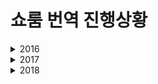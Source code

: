 # 쇼룸 번역 진행상황

<details><summary>2016</summary>

## 2016
- 2016-06-12
- 2016-06-15
- 2016-06-16
- 2016-06-20 ![][sub]
- 2016-08-22
- 2016-08-23
- 2016-08-24
- 2016-08-25
- 2016-08-26
- 2016-10-16
- 2016-10-19
- 2016-10-23
- 2016-10-26
- 2016-10-31
- 2016-11-02
- 2016-11-16
- 2016-11-30
- 2016-12-13
- 2016-12-15
- 2016-12-22
- 2016-12-29
 
</details>
<details><summary>2017</summary>

## 2017
- 2017-01-05 ![][tran]
- 2017-01-08 ![][tran] ![][sub]
- 2017-01-09
- 2017-01-12 ![][wip]
- 2017-01-14
- 2017-02-03 ![][sub]
- 2017-02-09
- 2017-02-12
- 2017-02-14 ![][sub]
- 2017-03-13
- 2017-03-14
- 2017-03-15
- 2017-03-16
- 2017-03-17
- 2017-03-18
- 2017-03-19
- 2017-03-19
- 2017-03-21
- 2017-03-22
- 2017-03-26
- 2017-03-31
- 2017-04-04
- 2017-04-05
- 2017-04-06
- 2017-04-07
- 2017-04-08
- 2017-04-09
- 2017-04-10 https://youtu.be/ZpxFLNgj-eg
- 2017-04-11
- 2017-04-13
- 2017-04-14
- 2017-04-19
- 2017-04-20
- 2017-04-22
- 2017-05-02
- 2017-05-04
- 2017-05-11
- 2017-05-13
- 2017-05-21
- 2017-05-21
- 2017-05-25
- 2017-06-02
- 2017-06-04
- 2017-06-06
- 2017-06-09
- 2017-06-10
- 2017-06-13
- 2017-06-17
- 2017-06-19
- 2017-06-23
- 2017-06-24
- 2017-06-25
- 2017-07-03
- 2017-07-06
- 2017-07-07
- 2017-07-08
- 2017-07-09
- 2017-07-10
- 2017-07-11
- 2017-07-12
- 2017-07-13
- 2017-07-15
- 2017-07-16
- 2017-07-17
- 2017-07-19
- 2017-07-20
- 2017-07-22
- 2017-07-23
- 2017-07-24
- 2017-07-25
- 2017-07-26
- 2017-07-27
- 2017-07-29
- 2017-08-01
- 2017-08-03
- 2017-08-04
- 2017-08-05
- 2017-08-08
- 2017-08-10
- 2017-08-12
- 2017-08-13
- 2017-08-15
- 2017-08-16
- 2017-08-17
- 2017-08-18
- 2017-08-20
- 2017-08-22
- 2017-08-26
- 2017-08-29
- 2017-08-31
- 2017-09-06
- 2017-09-10
- 2017-09-18
- 2017-09-23
- 2017-09-30
- 2017-09-30
- 2017-10-07
- 2017-10-10
- 2017-10-14
- 2017-10-19
- 2017-10-22
- 2017-10-27
- 2017-10-31
- 2017-11-03
- 2017-11-05 ![][sub]
- 2017-11-11
- 2017-11-12
- 2017-11-13
- 2017-11-15
- 2017-11-20
- 2017-12-06
- 2017-12-09
- 2017-12-10
- 2017-12-11
- 2017-12-14
- 2017-12-14
- 2017-12-17
- 2017-12-22
- 2017-12-23
- 2017-12-24
- 2017-12-25
- 2017-12-28
- 2017-12-31
  
</details>
<details><summary>2018</summary>

## 2018
- 2018-01-01 ![][sub]
- 2018-01-05
- 2018-01-10
- 2018-01-11
- 2018-01-14
- 2018-01-15
- 2018-01-16
- 2018-01-18
- 2018-01-21
- 2018-01-23
- 2018-01-24
- 2018-01-26
- 2018-01-29
- 2018-01-30
- 2018-01-31
- 2018-02-01
- 2018-02-03
- 2018-02-05
- 2018-02-06
- 2018-02-07
- 2018-02-09
- 2018-02-12
- 2018-02-13
- 2018-02-14
- 2018-02-15
- 2018-02-16
- 2018-02-17
- 2018-02-18
- 2018-02-19
- 2018-02-20
- 2018-02-21
- 2018-02-22
- 2018-02-23
- 2018-02-24
- 2018-02-25
- 2018-02-28
- 2018-03-01
- 2018-03-06
- 2018-03-09
- 2018-03-10
- 2018-03-11
- 2018-03-12
- 2018-03-13
- 2018-03-15
- 2018-03-20
- 2018-03-22
- 2018-03-23
- 2018-03-24
- 2018-03-26
- 2018-03-28
- 2018-06-01
- 2018-06-21 ![][sub]
- 2018-06-28
- 2018-07-18
- 2018-09-16 ![][tran] ![][sub]
- 2018-09-20 ![][tran] (실시간 번역)
- 2018-10-09 ![][sub]
- 2018-10-13 ![][tran]
- 2018-10-27 ![][extern] https://youtu.be/Pfuf9BmEA4k
- 2018-10-29 ![][sub]

</details>

[tran]: https://img.shields.io/badge/-%EB%B2%88%EC%97%AD-green.svg
[sub]: https://img.shields.io/badge/-%EC%9E%90%EB%A7%89-blue.svg
[wip]: https://img.shields.io/badge/-%EC%9E%91%EC%97%85%EC%A4%91-yellow.svg
[wip-extern]: https://img.shields.io/badge/-%EC%99%B8%EB%B6%80%EC%9E%91%EC%97%85%EC%A4%91-yellow.svg
[extern]: https://img.shields.io/badge/-%EC%99%B8%EB%B6%80%EC%9E%90%EB%A7%89-green.svg
